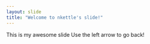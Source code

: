 ```yaml
---
layout: slide
title: "Welcome to nkettle's slide!"
---
```

This is my awesome slide
Use the left arrow to go back!
